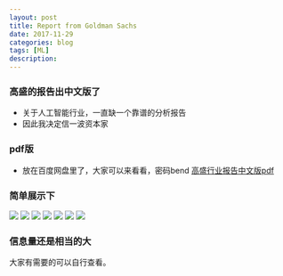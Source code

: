 ```yaml
---
layout: post
title: Report from Goldman Sachs
date: 2017-11-29
categories: blog
tags: [ML]
description: 
---
```


### 高盛的报告出中文版了
* 关于人工智能行业，一直缺一个靠谱的分析报告
* 因此我决定信一波资本家

### pdf版
* 放在百度网盘里了，大家可以来看看，密码bend
[高盛行业报告中文版pdf](https://pan.baidu.com/s/1qYwqw9m) 

### 简单展示下
![](https://raw.githubusercontent.com/zkm670541684/zkm670541684.github.io/master/assets/image/rfgs_1.PNG )
![](https://raw.githubusercontent.com/zkm670541684/zkm670541684.github.io/master/assets/image/rfgs_2.PNG )
![](https://raw.githubusercontent.com/zkm670541684/zkm670541684.github.io/master/assets/image/rfgs_3.PNG )
![](https://raw.githubusercontent.com/zkm670541684/zkm670541684.github.io/master/assets/image/rfgs_4.PNG )
![](https://raw.githubusercontent.com/zkm670541684/zkm670541684.github.io/master/assets/image/rfgs_5.PNG )
![](https://raw.githubusercontent.com/zkm670541684/zkm670541684.github.io/master/assets/image/rfgs_6.PNG )
![](https://raw.githubusercontent.com/zkm670541684/zkm670541684.github.io/master/assets/image/rfgs_7.PNG )

### 信息量还是相当的大
大家有需要的可以自行查看。
